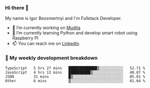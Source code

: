 ### Hi there 👋

My name is Igor Bezsmertnyi and I'm Fullstack Developer.

- 🔭 I’m currently working on [Mudita](https://mudita.com/)
- 🌱 I’m currently learning Python and develop smart robot using Raspberry PI
- 📫 You can reach me on [LinkedIn](https://www.linkedin.com/in/igor-bezsmertnyi-529522114/)

### 🧮 My weekly development breakdown
<!--START_SECTION:waka-->

```text
TypeScript   5 hrs 27 mins   █████████████▒░░░░░░░░░░░   52.71 %
JavaScript   4 hrs 13 mins   ██████████▒░░░░░░░░░░░░░░   40.87 %
JSON         31 mins         █▒░░░░░░░░░░░░░░░░░░░░░░░   05.01 %
Other        6 mins          ▒░░░░░░░░░░░░░░░░░░░░░░░░   01.04 %
```

<!--END_SECTION:waka-->

<!--
**igorbezsmertnyi/igorbezsmertnyi** is a ✨ _special_ ✨ repository because its `README.md` (this file) appears on your GitHub profile.

Here are some ideas to get you started:

- 🔭 I’m currently working on ...
- 🌱 I’m currently learning ...
- 👯 I’m looking to collaborate on ...
- 🤔 I’m looking for help with ...
- 💬 Ask me about ...
- 📫 How to reach me: ...
- 😄 Pronouns: ...
- ⚡ Fun fact: ...
-->
